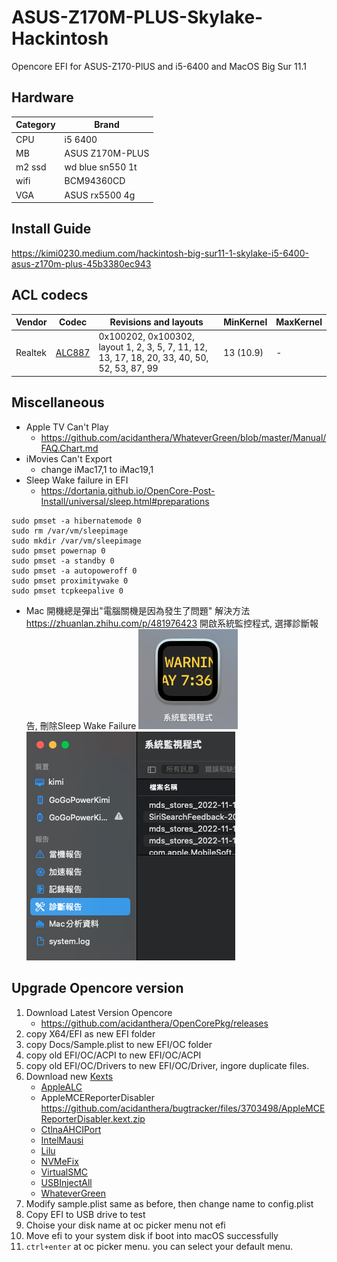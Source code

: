 # ASUS-Z170M-PLUS-Skylake-Hackintosh
Opencore EFI for ASUS-Z170-PlUS and i5-6400 and MacOS Big Sur 11.1

## Hardware
| Category | Brand            |
|----------|------------------|
| CPU      | i5 6400          |
| MB       | ASUS Z170M-PLUS  |
| m2 ssd   | wd blue sn550 1t |
| wifi     | BCM94360CD       |
| VGA      | ASUS rx5500 4g   |

## Install Guide
https://kimi0230.medium.com/hackintosh-big-sur11-1-skylake-i5-6400-asus-z170m-plus-45b3380ec943


## ACL codecs
| Vendor  | Codec                                                                                     | Revisions and layouts                                                                        | MinKernel | MaxKernel |
|---------|-------------------------------------------------------------------------------------------|----------------------------------------------------------------------------------------------|-----------|-----------|
| Realtek | [ALC887](https://github.com/acidanthera/AppleALC/blob/master/Resources/ALC887/Info.plist) | 0x100202, 0x100302, layout 1, 2, 3, 5, 7, 11, 12, 13, 17, 18, 20, 33, 40, 50, 52, 53, 87, 99 | 13 (10.9) | -         |

## Miscellaneous
* Apple TV Can't Play
    * https://github.com/acidanthera/WhateverGreen/blob/master/Manual/FAQ.Chart.md
* iMovies Can't Export
    * change iMac17,1 to iMac19,1
* Sleep Wake failure in EFI 
    * https://dortania.github.io/OpenCore-Post-Install/universal/sleep.html#preparations
``` shell
sudo pmset -a hibernatemode 0
sudo rm /var/vm/sleepimage
sudo mkdir /var/vm/sleepimage
sudo pmset powernap 0
sudo pmset -a standby 0
sudo pmset -a autopoweroff 0
sudo pmset proximitywake 0
sudo pmset tcpkeepalive 0
```

* Mac 開機總是彈出"電腦關機是因為發生了問題"
    解決方法 https://zhuanlan.zhihu.com/p/481976423
    開啟系統監控程式, 選擇診斷報告, 刪除Sleep Wake Failure
    ![](assets/images/systemmoniter.png)
    ![](assets/images/analyerreport.png)
## Upgrade Opencore version
01. Download Latest Version Opencore
    * https://github.com/acidanthera/OpenCorePkg/releases
02. copy X64/EFI as new EFI folder
03. copy Docs/Sample.plist to new EFI/OC folder
05. copy old EFI/OC/ACPI to new EFI/OC/ACPI
06. copy old EFI/OC/Drivers to new EFI/OC/Driver, ingore duplicate files.
07. Download new [Kexts](https://dortania.github.io/OpenCore-Install-Guide/ktext.html)
    * [AppleALC](https://github.com/acidanthera/applealc/releases)
    * AppleMCEReporterDisabler  https://github.com/acidanthera/bugtracker/files/3703498/AppleMCEReporterDisabler.kext.zip
    * [CtlnaAHCIPort](https://github.com/dortania/OpenCore-Install-Guide/blob/master/extra-files/CtlnaAHCIPort.kext.zip)
    * [IntelMausi](https://github.com/acidanthera/IntelMausi/releases)
    * [Lilu](https://github.com/acidanthera/lilu/releases)
    * [NVMeFix](https://github.com/acidanthera/NVMeFix/releases)
    * [VirtualSMC](https://github.com/acidanthera/VirtualSMC)
    * [USBInjectAll](https://github.com/Sniki/OS-X-USB-Inject-All/releases)
    * [WhateverGreen](https://github.com/acidanthera/whatevergreen/releases)
08. Modify sample.plist same as before, then change name to config.plist
09. Copy EFI to USB drive to test
10. Choise your disk name at oc picker menu not efi
11. Move efi to your system disk if boot into macOS successfully
12. `ctrl+enter` at oc picker menu. you can select your default menu.
